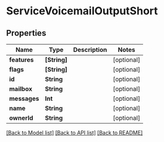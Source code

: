 # ServiceVoicemailOutputShort

## Properties
Name | Type | Description | Notes
------------ | ------------- | ------------- | -------------
**features** | **[String]** |  | [optional] 
**flags** | **[String]** |  | [optional] 
**id** | **String** |  | [optional] 
**mailbox** | **String** |  | [optional] 
**messages** | **Int** |  | [optional] 
**name** | **String** |  | [optional] 
**ownerId** | **String** |  | [optional] 

[[Back to Model list]](../README.md#documentation-for-models) [[Back to API list]](../README.md#documentation-for-api-endpoints) [[Back to README]](../README.md)


